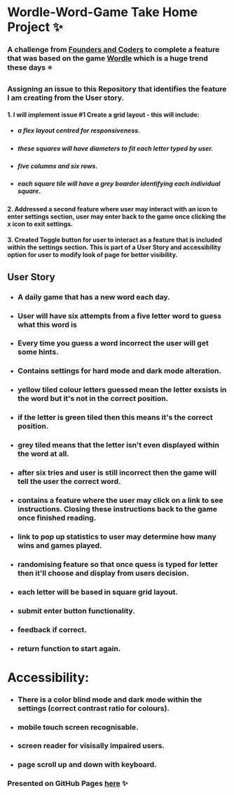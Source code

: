 # Wordle-Word-Game Take Home Project :sparkles:

### A challenge from [Founders and Coders](https://www.foundersandcoders.com/) to complete a feature that was based on the game [Wordle](https://www.powerlanguage.co.uk/wordle/) which is a huge trend these days :star:

### Assigning an issue to this Repository that identifies the feature I am creating from the User story. 

#### 1. I will implement issue #1 Create a grid layout - this will include:
- ##### a flex layout centred for responsiveness.
- ##### these squares will have diameters to fit each letter typed by user.
- ##### five columns and six rows.
- ##### each square tile will have a grey boarder identifying each individual square.

#### 2. Addressed a second feature where user may interact with an icon to enter settings section, user may enter back to the game once clicking the x icon to exit settings.

#### 3. Created Toggle button for user to interact as a feature that is included within the settings section. This is part of a User Story and accessibility option for user to modify look of page for better visibility.

## User Story

- ### A daily game that has a new word each day.
- ### User will have six attempts from a five letter word to guess what this word is
- ### Every time you guess a word incorrect the user will get some hints.
- ### Contains settings for hard mode and dark mode alteration.
- ### yellow tiled colour letters guessed mean the letter exsists in the word but it's not in the correct position.
- ### if the letter is green tiled then this means it's the correct position.
- ### grey tiled means that the letter isn't even displayed within the word at all.
- ### after six tries and user is still incorrect then the game will tell the user the correct word.
- ### contains a feature where the user may click on a link to see instructions. Closing these instructions back to the game once finished reading.
- ### link to pop up statistics to user may determine how many wins and games played.
- ### randomising feature so that once quess is typed for letter then it'll choose and display from users decision.
- ### each letter will be based in square grid layout.
- ### submit enter button functionality. 
- ### feedback if correct.
- ### return function to start again.

# Accessibility:

- ### There is a color blind mode and dark mode within the settings (correct contrast ratio for colours).
- ### mobile touch screen recognisable.
- ### screen reader for visisally impaired users.
- ### page scroll up and down with keyboard.

### Presented on GitHub Pages [here](https://pjsalter.github.io/Wordle-Word-Game) ✨
